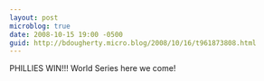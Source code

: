 ```yaml
---
layout: post
microblog: true
date: 2008-10-15 19:00 -0500
guid: http://bdougherty.micro.blog/2008/10/16/t961873808.html
---
```

PHILLIES WIN!!! World Series here we come!
